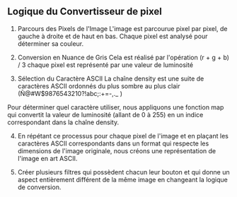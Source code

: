 Logique du Convertisseur de pixel
---------------------------------------------

1. Parcours des Pixels de l'Image
L'image est parcourue pixel par pixel, de gauche à droite et de haut en bas. Chaque pixel est analysé pour déterminer sa couleur.

2. Conversion en Nuance de Gris
Cela est réalisé par l'opération (r + g + b) / 3
chaque pixel est représenté par une valeur de luminosité

3. Sélection du Caractère ASCII
La chaîne density est une suite de caractères ASCII ordonnés du plus sombre au plus clair (Ñ@#W$9876543210?!abc;:+=-,._ )

Pour déterminer quel caractère utiliser, nous appliquons une fonction map qui convertit la valeur de luminosité (allant de 0 à 255) en un indice correspondant dans la chaîne density.

4. En répétant ce processus pour chaque pixel de l'image et en plaçant les caractères ASCII correspondants dans un format qui respecte les dimensions de l'image originale, nous créons une représentation de l'image en art ASCII.

5. Créer plusieurs filtres qui possèdent chacun leur bouton et qui donne un aspect entièrement différent de la même image en changeant la logique de conversion.
